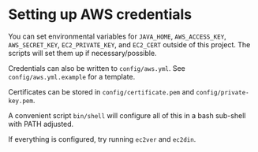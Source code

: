 # Setting up AWS credentials

You can set environmental variables for `JAVA_HOME`, `AWS_ACCESS_KEY`,
`AWS_SECRET_KEY`, `EC2_PRIVATE_KEY`, and `EC2_CERT` outside of this
project.  The scripts will set them up if necessary/possible.

Credentials can also be written to `config/aws.yml`.  See
`config/aws.yml.example` for a template.

Certificates can be stored in `config/certificate.pem` and `config/private-key.pem`.

A convenient script `bin/shell` will configure all of this in a bash
sub-shell with PATH adjusted.

If everything is configured, try running `ec2ver` and `ec2din`.
